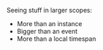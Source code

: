 Seeing stuff in larger scopes:

- More than an instance
- Bigger than an event
- More than a local timespan
